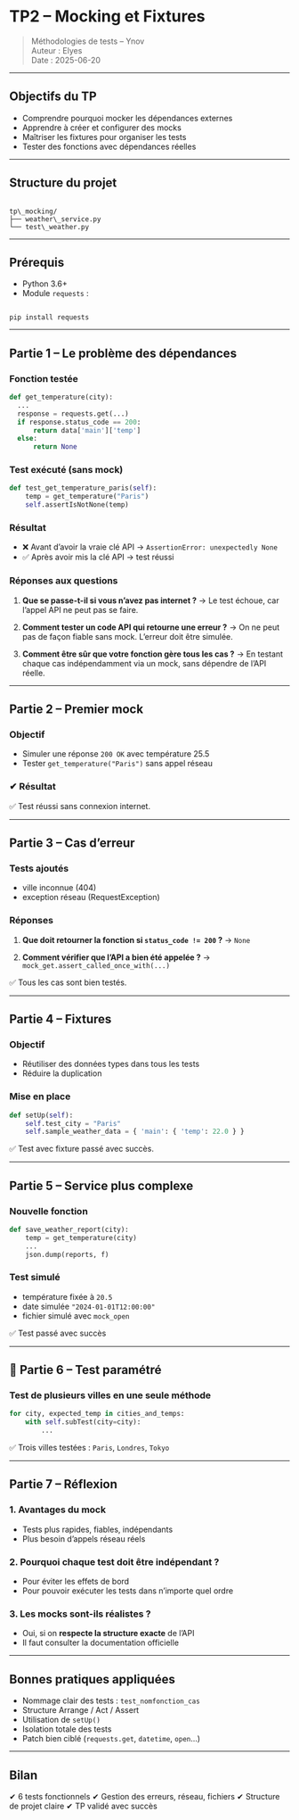 # TP2 – Mocking et Fixtures

> Méthodologies de tests – Ynov  
> Auteur : Elyes  
> Date : 2025-06-20

---

## Objectifs du TP

- Comprendre pourquoi mocker les dépendances externes
- Apprendre à créer et configurer des mocks
- Maîtriser les fixtures pour organiser les tests
- Tester des fonctions avec dépendances réelles

---

## Structure du projet

```

tp\_mocking/
├── weather\_service.py
└── test\_weather.py

```

---

## Prérequis

- Python 3.6+
- Module `requests` :  
```

pip install requests

````

---

##  Partie 1 – Le problème des dépendances

### Fonction testée

```python
def get_temperature(city):
  ...
  response = requests.get(...)
  if response.status_code == 200:
      return data['main']['temp']
  else:
      return None
````

### Test exécuté (sans mock)

```python
def test_get_temperature_paris(self):
    temp = get_temperature("Paris")
    self.assertIsNotNone(temp)
```

###  Résultat

* ❌ Avant d’avoir la vraie clé API → `AssertionError: unexpectedly None`
* ✅ Après avoir mis la clé API → test réussi

###  Réponses aux questions

1. **Que se passe-t-il si vous n’avez pas internet ?**
   → Le test échoue, car l’appel API ne peut pas se faire.

2. **Comment tester un code API qui retourne une erreur ?**
   → On ne peut pas de façon fiable sans mock. L’erreur doit être simulée.

3. **Comment être sûr que votre fonction gère tous les cas ?**
   → En testant chaque cas indépendamment via un mock, sans dépendre de l’API réelle.

---

## Partie 2 – Premier mock

### Objectif

* Simuler une réponse `200 OK` avec température 25.5
* Tester `get_temperature("Paris")` sans appel réseau

### ✔ Résultat

✅ Test réussi sans connexion internet.

---

## Partie 3 – Cas d’erreur

### Tests ajoutés

* ville inconnue (404)
* exception réseau (RequestException)

### Réponses

1. **Que doit retourner la fonction si `status_code != 200` ?**
   → `None`

2. **Comment vérifier que l’API a bien été appelée ?**
   → `mock_get.assert_called_once_with(...)`

✅ Tous les cas sont bien testés.

---

## Partie 4 – Fixtures

### Objectif

* Réutiliser des données types dans tous les tests
* Réduire la duplication

### Mise en place

```python
def setUp(self):
    self.test_city = "Paris"
    self.sample_weather_data = { 'main': { 'temp': 22.0 } }
```

✅ Test avec fixture passé avec succès.

---

## Partie 5 – Service plus complexe

### Nouvelle fonction

```python
def save_weather_report(city):
    temp = get_temperature(city)
    ...
    json.dump(reports, f)
```

### Test simulé

* température fixée à `20.5`
* date simulée `"2024-01-01T12:00:00"`
* fichier simulé avec `mock_open`

✅ Test passé avec succès

---

## 🔁 Partie 6 – Test paramétré

### Test de plusieurs villes en une seule méthode

```python
for city, expected_temp in cities_and_temps:
    with self.subTest(city=city):
        ...
```

✅ Trois villes testées : `Paris`, `Londres`, `Tokyo`

---

## Partie 7 – Réflexion

### 1. **Avantages du mock**

* Tests plus rapides, fiables, indépendants
* Plus besoin d’appels réseau réels

### 2. **Pourquoi chaque test doit être indépendant ?**

* Pour éviter les effets de bord
* Pour pouvoir exécuter les tests dans n’importe quel ordre

### 3. **Les mocks sont-ils réalistes ?**

* Oui, si on **respecte la structure exacte** de l’API
* Il faut consulter la documentation officielle

---

##  Bonnes pratiques appliquées

* Nommage clair des tests : `test_nomfonction_cas`
* Structure Arrange / Act / Assert
* Utilisation de `setUp()`
* Isolation totale des tests
* Patch bien ciblé (`requests.get`, `datetime`, `open`...)

---

## Bilan

✔ 6 tests fonctionnels
✔ Gestion des erreurs, réseau, fichiers
✔ Structure de projet claire
✔ TP validé avec succès 